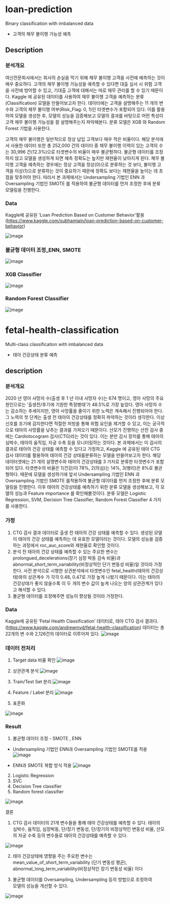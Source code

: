 # loan-prediction
Binary classification with imbalanced data
- 고객의 채무 불이행 가능성 예측

## Description

### 분석개요
여신전문회사에서는 회사의 손실을 막기 위해 채무 불이행 고객을 사전에 예측하는 것이 매우 중요하다. 고객의 채무 불이행 가능성을 예측할 수 있다면 대출 심사 시 위험 고객을 사전에
방어할 수 있고, 기대출 고객에 대해서는 따로 채무 관리를 할 수 있기 때문이다. Kaggle 에 공유된 데이터를 사용하여 채무 불이행 고객을 예측하는 분류(Classification) 모델을 만들어보고자 한다. 데이터에는 고객을 설명해주는 11 개의 변수와 고객의 채무 불이행 여부(Risk_Flag: 0, 1)인 타겟변수가 포함되어 있다. 이를 활용하여 모델을 생성한 후, 모델의 성능을 검증해보고 모델의 결과를 바탕으로 어떤 특성이 고객 채무 불이행 가능성을 잘 설명해주는지 파악해본다. 분류 모델은 XGB 와 Random Forest 기법을 사용한다.

고객의 채무 불이행은 일반적으로 정상 납입 고객보다 매우 적은 비율이다. 해당 분석에서 사용한 데이터 또한 총 252,000 건의 데이터 중 채무 불이행 이력이 있는 고객의 수는 30,996 건(12.3%)으로 타겟변수의 비율이 매우 불균형하다. 불균형 데이터를 조정하지 않고 모델을 생성하게 되면 예측 정확도는 높지만 재현율이 낮아지게 된다. 채무 불이행 고객을 예측하는 경우에는 정상 고객을 정상(0)으로 분류하는 것 보다, 불이행 고객을 이상(1)으로 분류하는 것이 중요하기 때문에 정확도 보다는 재현율을 높이는 데 초점을 맞추어야 한다.  따라서 본 과제에서는 Undersampling 기법인 ENN 과 Oversampling 기법인 SMOTE 를 적용하여 불균형 데이터를 먼저 조정한 후에 분류 모델링을 진행한다. 

### Data 
Kaggle에 공유된 ‘Loan Prediction Based on Customer Behavior’활용
(https://www.kaggle.com/subhamjain/loan-prediction-based-on-customer-behavior)

![image](https://user-images.githubusercontent.com/79688191/145768171-31a56ea2-ae16-48f1-a298-6cdd889fd05a.png)

### 불균형 데이터 조정_ENN, SMOTE

![image](https://user-images.githubusercontent.com/79688191/145768321-0414aa0e-974a-4d71-85a6-1887c63e74bd.png)



### XGB Classifier
![image](https://user-images.githubusercontent.com/79688191/145768378-3c953052-cc1c-4358-9b7d-09c2259f030e.png)


### Random Forest Classifier

![image](https://user-images.githubusercontent.com/79688191/145768413-4a378de3-6271-4109-a3b7-c442e3df593a.png)


# fetal-health-classification
Multi-class classification with imbalanced data
- 태아 건강상태 분류 예측

## description

### 분석개요
2020 년 영아 사망자 수(출생 후 1 년 이내 사망자 수)는 674 명이고,  영아 사망의 주요 원인으로는 ‘출생전/후기에 기원한 특정병태’가 48.5%로 가장 높았다. 영아
사망자 수는 감소하는 추세이지만, 영아 사망률을 줄이기 위한 노력은 계속해서 진행되어야 한다.  그 노력의 첫 단계는 출생 전 태아의 건강상태를 정확히 파악하는 것이라 생각한다. 이상신호를
조기에 감지한다면 적절한 처방을 통해 위험 요인을 제거할 수 있고, 이는 궁극적으로 태아의 사망률을 낮추는 결과를 가져오기 때문이다. 산모가 진행하는 산전 검사 중에는 Cardiotocogram 
검사(CTG)라는 것이 있다. 이는 분만 감시 장치를 통해 태아의 심박수, 태아의 움직임, 자궁 수축 등을 모니터링하는 것이다. 본 과제에서는 이 검사의 결과로 태아의 건강 상태를 예측할 수
있다고 가정하고, Kaggle 에 공유된 태아 CTG 검사 데이터를 활용하여 태아의 건강 상태를분류하는 모델을 만들어보고자 한다. 
해당 데이터셋에는 21 개의 설명변수와 태아의 건강상태를 3 가지로 분류한 타겟변수가 포함되어 있다. 타겟변수의 비율은 1(건강)이 78%, 2(의심)는 14%, 3(병리)은 8%로 불균형하다. 
때문에 모델을 생성하기에 앞서 Undersampling 기법인 ENN 과 Oversampling 기법인 SMOTE 를적용하여 불균형 데이터를 먼저 조정한 후에 분류 모델링을 진행한다. 이후 태아의 건강상태를
예측하기 위한 분류 모델을 생성해보고, 각 모델의 성능과 Feature importance 를 확인해볼것이다. 분류 모델은 Logistic Regression, SVM, Decision Tree Classifier, Random Forest Classifier
4 가지를 사용한다.

### 가정

1. CTG 검사 결과 데이터로 출생 전 태아의 건강 상태를 예측할 수 있다. 생성된 모델이 태아의 건강 상태를 예측하는 데 유효한 모델이라는 것이다. 
  모델의 성능을 검증하는 과정에서 roc_auc_score와 재현율로 확인할 것이다. 
2. 분석 전 태아의 건강 상태를 예측할 수 있는 주요한 변수는 prolongued_decelerations(장기 심장 박동 감속 비율)과 abnormal_short_term_variability(비정상적인 단기 변동성 비율)일 것이라 가정 한다. 
  사전 분석으로 시행한 상관분석에서 타겟변수인 fetal_health(태아의 건강상태)와의 상관계수 가 각각 0.48, 0.47로 가장 높게 나왔기 때문이다. 이는 태아의 건강상태가 좋지 않을수록 이 두
개의 변수 값이 높게 나오는 양의 상관관계가 있다고 해석할 수 있다. 
3. 불균형 데이터를 조정해주면 성능이 향상될 것이라 가정한다.

### Data
Kaggle에 공유된 ‘Fetal Health Classification’ 데이터로, 태아 CTG 검사 결과다. (https://www.kaggle.com/andrewmvd/fetal-health-classification) 데이터는 총 22개의 변
수와 2,126건의 데이터로 이루어져 있다. 
![image](https://user-images.githubusercontent.com/79688191/145770738-fd76e345-2cb2-4887-a039-9f0fffc59d16.png)

### 데이터 전처리
1. Target data 비율 확인
![image](https://user-images.githubusercontent.com/79688191/145770843-e411ecd3-5ac9-4a4a-8d21-a7b6b0daa262.png)

2. 상관관계 분석
![image](https://user-images.githubusercontent.com/79688191/145770867-a580f9d1-092e-4385-8f46-50ba0e147e99.png)



3. Train/Test Set 분리 
![image](https://user-images.githubusercontent.com/79688191/145771111-30689a94-9851-4f88-8f05-bfd802105545.png)


4. Feature / Label 분리
![image](https://user-images.githubusercontent.com/79688191/145771138-d6d78e37-2e06-4672-849c-3959e35ad662.png)

5. 표준화

![image](https://user-images.githubusercontent.com/79688191/145770936-c8e62f24-966d-4914-9e1a-7674508df32e.png)

### Result
1. 불균형 데이터 조정 - SMOTE , ENN 
- Undersampling 기법인 ENN과 Oversampling 기법인 SMOTE를 적용 
![image](https://user-images.githubusercontent.com/79688191/145771161-416ac740-90c3-4397-bff3-335797c14734.png)

- ENN과 SMOTE 복합 방식 적용
![image](https://user-images.githubusercontent.com/79688191/145771172-63ef11cb-8f07-4bac-9f46-8fc1122785a5.png)


2. Logistic Regression
3. SVC
4. Decision Tree classifier
5. Random forest classifier

![image](https://user-images.githubusercontent.com/79688191/145771585-436d77a9-4798-4e1a-a133-c031294e6ea5.png)


결론
1. CTG 검사 데이터의 21개 변수들을 통해 태아 건강상태를 예측할 수 있다.
태아의 심박수, 움직임, 심장박동, 단/장기 변동성, 단/장기의 비정상적인 변동성 비율, 산모의 자궁 수축 등의 변수들로 태아의 건강상태를 예측할 수 있다. 


![image](https://user-images.githubusercontent.com/79688191/145771326-884c2589-20bc-4c0f-b03c-b0ebce1323e1.png)


2. 태아 건강상태에 영향을 주는 주요한 변수는 mean_value_of_short_term_variability (단기 변동성 평균), abnormal_long_term_variability(비정상적인 장기 변동성 비율) 이다


3. 불균형 데이터를 Oversampling, Undersampling 등의 방법으로 조정하여          
     모델의 성능을 개선할 수 있다. 


![image](https://user-images.githubusercontent.com/79688191/145771346-c0809cd3-619b-474b-b375-ccafa1707bd0.png)












